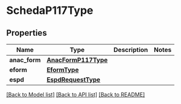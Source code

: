 # SchedaP117Type

## Properties
Name | Type | Description | Notes
------------ | ------------- | ------------- | -------------
**anac_form** | [**AnacFormP117Type**](AnacFormP117Type.md) |  | 
**eform** | [**EformType**](EformType.md) |  | 
**espd** | [**EspdRequestType**](EspdRequestType.md) |  | 

[[Back to Model list]](../README.md#documentation-for-models) [[Back to API list]](../README.md#documentation-for-api-endpoints) [[Back to README]](../README.md)

